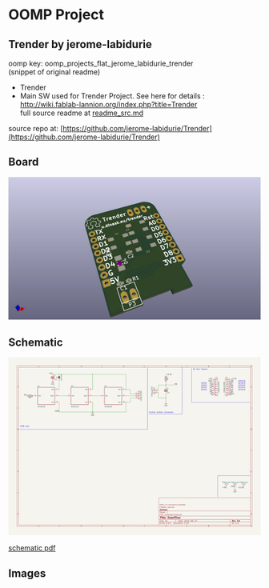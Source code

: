 # OOMP Project  
## Trender  by jerome-labidurie  
  
oomp key: oomp_projects_flat_jerome_labidurie_trender  
(snippet of original readme)  
  
- Trender  
- Main SW used for Trender Project. See here for details : http://wiki.fablab-lannion.org/index.php?title=Trender  
  full source readme at [readme_src.md](readme_src.md)  
  
source repo at: [https://github.com/jerome-labidurie/Trender](https://github.com/jerome-labidurie/Trender)  
## Board  
  
[![working_3d.png](working_3d_600.png)](working_3d.png)  
## Schematic  
  
[![working_schematic.png](working_schematic_600.png)](working_schematic.png)  
  
[schematic pdf](working_schematic.pdf)  
## Images  

